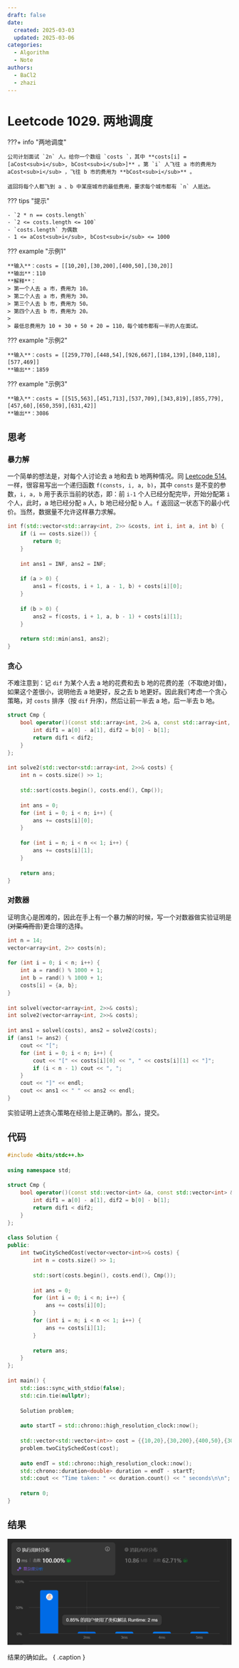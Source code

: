 ```yaml
---
draft: false
date:
  created: 2025-03-03
  updated: 2025-03-06
categories:
  - Algorithm
  - Note
authors:
  - BaCl2
  - zhazi
---
```


# Leetcode 1029. 两地调度

???+ info "两地调度"

    公司计划面试 `2n` 人。给你一个数组 `costs `，其中 **costs[i] = [aCost<sub>i</sub>, bCost<sub>i</sub>]** 。第 `i` 人飞往 a 市的费用为 aCost<sub>i</sub> ，飞往 b 市的费用为 **bCost<sub>i</sub>** 。

    返回将每个人都飞到 a 、b 中某座城市的最低费用，要求每个城市都有 `n` 人抵达。

??? tips "提示"

    - `2 * n == costs.length`
    - `2 <= costs.length <= 100`
    - `costs.length` 为偶数
    - 1 <= aCost<sub>i</sub>, bCost<sub>i</sub> <= 1000

<!-- more -->

??? example "示例1"

    **输入**：costs = [[10,20],[30,200],[400,50],[30,20]]  
    **输出**：110  
    **解释**：  
    > 第一个人去 a 市，费用为 10。
    > 第二个人去 a 市，费用为 30。
    > 第三个人去 b 市，费用为 50。
    > 第四个人去 b 市，费用为 20。
    > 
    > 最低总费用为 10 + 30 + 50 + 20 = 110，每个城市都有一半的人在面试。

??? example "示例2"

    **输入**：costs = [[259,770],[448,54],[926,667],[184,139],[840,118],[577,469]]  
    **输出**：1859  

??? example "示例3"

    **输入**：costs = [[515,563],[451,713],[537,709],[343,819],[855,779],[457,60],[650,359],[631,42]]  
    **输出**：3086  

## 思考

### 暴力解
一个简单的想法是，对每个人讨论去 a 地和去 b 地两种情况。同 [Leetcode 514.](./leetcode-514.md) 一样，很容易写出一个递归函数 `f(consts, i, a, b)`，其中 `consts` 是不变的参数，`i, a, b` 用于表示当前的状态，即：前 `i-1` 个人已经分配完毕，开始分配第 `i` 个人，此时，a 地已经分配 `a` 人，b 地已经分配 `b` 人。`f` 返回这一状态下的最小代价。当然，数据量不允许这样暴力求解。

```c++ title="递归函数"
int f(std::vector<std::array<int, 2>> &costs, int i, int a, int b) {
    if (i == costs.size()) {
        return 0;
    }
    
    int ans1 = INF, ans2 = INF;

    if (a > 0) {
        ans1 = f(costs, i + 1, a - 1, b) + costs[i][0];
    }

    if (b > 0) {
        ans2 = f(costs, i + 1, a, b - 1) + costs[i][1];
    }

    return std::min(ans1, ans2);
}
```

### 贪心
不难注意到：记 `dif` 为某个人去 a 地的花费和去 b 地的花费的差（不取绝对值)，如果这个差很小，说明他去 a 地更好，反之去 b 地更好。因此我们考虑一个贪心策略，对 `costs` 排序（按 `dif` 升序)，然后让前一半去 a 地，后一半去 b 地。

```c++ title="贪一下"
struct Cmp {
    bool operator()(const std::array<int, 2>& a, const std::array<int, 2>& b) const {
        int dif1 = a[0] - a[1], dif2 = b[0] - b[1];
        return dif1 < dif2;
    }
};

int solve2(std::vector<std::array<int, 2>>& costs) {
    int n = costs.size() >> 1;
    
    std::sort(costs.begin(), costs.end(), Cmp());

    int ans = 0;
    for (int i = 0; i < n; i++) {
        ans += costs[i][0];
    }

    for (int i = n; i < n << 1; i++) {
        ans += costs[i][1];
    }

    return ans;
}
```

### 对数器
证明贪心是困难的，因此在手上有一个暴力解的时候，写一个对数器做实验证明是(~~对菜鸡而言~~)更合理的选择。

```c++ title="对数器"
int n = 14;
vector<array<int, 2>> costs(n);

for (int i = 0; i < n; i++) {
    int a = rand() % 1000 + 1;
    int b = rand() % 1000 + 1;
    costs[i] = {a, b};
}

int solvel(vector<array<int, 2>>& costs);
int solve2(vector<array<int, 2>>& costs);

int ans1 = solvel(costs), ans2 = solve2(costs);
if (ans1 != ans2) {
    cout << "[";
    for (int i = 0; i < n; i++) {
        cout << "[" << costs[i][0] << ", " << costs[i][1] << "]";
        if (i < n - 1) cout << ", ";
    }
    cout << "]" << endl;
    cout << ans1 << " " << ans2 << endl;
}
```

实验证明上述贪心策略在经验上是正确的。那么，提交。
 
## 代码

```c++ linenums="1"
#include <bits/stdc++.h>

using namespace std;

struct Cmp {
	bool operator()(const std::vector<int> &a, const std::vector<int> &b) const {
		int dif1 = a[0] - a[1], dif2 = b[0] - b[1];
		return dif1 < dif2;
	}
};

class Solution {
public:
    int twoCitySchedCost(vector<vector<int>>& costs) {
        int n = costs.size() >> 1;

        std::sort(costs.begin(), costs.end(), Cmp());

        int ans = 0;
        for (int i = 0; i < n; i++) {
            ans += costs[i][0];
        }
        for (int i = n; i < n << 1; i++) {
            ans += costs[i][1];
        }

        return ans;
    }
};

int main() {
    std::ios::sync_with_stdio(false);
    std::cin.tie(nullptr);

    Solution problem;

    auto startT = std::chrono::high_resolution_clock::now();

    std::vector<std::vector<int>> cost = {{10,20},{30,200},{400,50},{30,20}};
    problem.twoCitySchedCost(cost);

    auto endT = std::chrono::high_resolution_clock::now();
	std::chrono::duration<double> duration = endT - startT;
	std::cout << "Time taken: " << duration.count() << " seconds\n\n";

    return 0;
}
```

## 结果

![](./images/leetcode-1029-提交结果.png)

结果的确如此。
{ .caption }
